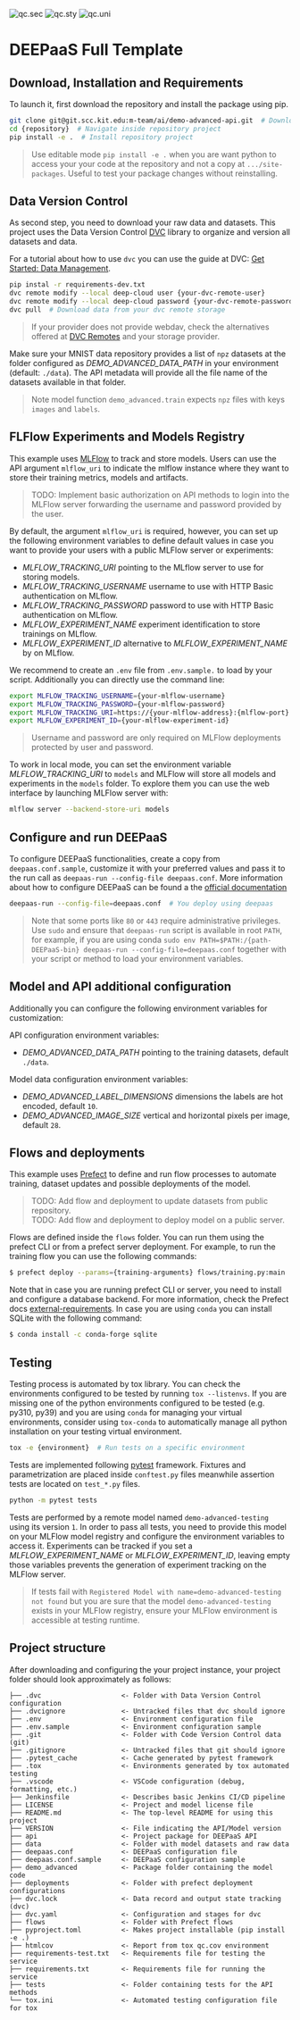 ![qc.sec](https://github.com/BorjaEst/demo-advanced-api/actions/workflows/qc-sec.yml/badge.svg)
![qc.sty](https://github.com/BorjaEst/demo-advanced-api/actions/workflows/qc-sty.yml/badge.svg)
![qc.uni](https://github.com/BorjaEst/demo-advanced-api/actions/workflows/qc-uni.yml/badge.svg)

# DEEPaaS Full Template

## Download, Installation and Requirements

To launch it, first download the repository and install the package using pip.

```bash
git clone git@git.scc.kit.edu:m-team/ai/demo-advanced-api.git  # Download repository
cd {repository}  # Navigate inside repository project
pip install -e .  # Install repository project
```

> Use editable mode `pip install -e .` when you are want python to access your
> your code at the repository and not a copy at `.../site-packages`. Useful to
> test your package changes without reinstalling.

## Data Version Control

As second step, you need to download your raw data and datasets. This project
uses the Data Version Control [DVC](https://dvc.org/) library to organize and
version all datasets and data.

For a tutorial about how to use `dvc` you can use the guide at DVC:
[Get Started: Data Management](https://dvc.org/doc/start/data-management).

```bash
pip instal -r requirements-dev.txt
dvc remote modify --local deep-cloud user {your-dvc-remote-user}
dvc remote modify --local deep-cloud password {your-dvc-remote-password}
dvc pull  # Download data from your dvc remote storage
```

> If your provider does not provide webdav, check the alternatives offered at
> [DVC Remotes](https://dvc.org/doc/user-guide/data-management/remote-storage)
> and your storage provider.

Make sure your MNIST data repository provides a list of `npz` datasets at the
folder configured as _DEMO_ADVANCED_DATA_PATH_ in your environment
(default: `./data`). The API metadata will provide all the file name of the
datasets available in that folder.

> Note model function `demo_advanced.train` expects `npz` files with keys
> `images` and `labels`.

## FLFlow Experiments and Models Registry

This example uses [MLFlow](https://mlflow.org/) to track and store models.
Users can use the API argument `mlflow_uri` to indicate the mlflow instance
where they want to store their training metrics, models and artifacts.

> TODO: Implement basic authorization on API methods to login into the MLFlow
> server forwarding the username and password provided by the user.

By default, the argument `mlflow_uri` is required, however, you can set up
the following environment variables to define default values in case you want
to provide your users with a public MLFlow server or experiments:

- _MLFLOW_TRACKING_URI_ pointing to the MLflow server to use for storing models.
- _MLFLOW_TRACKING_USERNAME_ username to use with HTTP Basic authentication on MLflow.
- _MLFLOW_TRACKING_PASSWORD_ password to use with HTTP Basic authentication on MLflow.
- _MLFLOW_EXPERIMENT_NAME_ experiment identification to store trainings on MLflow.
- _MLFLOW_EXPERIMENT_ID_ alternative to _MLFLOW_EXPERIMENT_NAME_ by on MLflow.

We recommend to create an `.env` file from `.env.sample.` to load by your
script. Additionally you can directly use the command line:

```bash
export MLFLOW_TRACKING_USERNAME={your-mlflow-username}
export MLFLOW_TRACKING_PASSWORD={your-mlflow-password}
export MLFLOW_TRACKING_URI=https://{your-mlflow-address}:{mlflow-port}
export MLFLOW_EXPERIMENT_ID={your-mlflow-experiment-id}
```

> Username and password are only required on MLFlow deployments protected by
> user and password.

To work in local mode, you can set the environment variable _MLFLOW_TRACKING_URI_ to
`models` and MLFlow will store all models and experiments in the `models` folder.
To explore them you can use the web interface by launching MLFlow server with:

```bash
mlflow server --backend-store-uri models
```

## Configure and run DEEPaaS

To configure DEEPaaS functionalities, create a copy from `deepaas.conf.sample`,
customize it with your preferred values and pass it to the run call as
`deepaas-run --config-file deepaas.conf`.
More information about how to configure DEEPaaS can be found a the
[official documentation](https://docs.deep-hybrid-datacloud.eu/projects/deepaas/en/stable/install/configuration/index.html)

```bash
deepaas-run --config-file=deepaas.conf  # You deploy using deepaas
```

> Note that some ports like `80` or `443` require administrative privileges.
> Use `sudo` and ensure that `deepaas-run` script is available in root `PATH`,
> for example, if you are using conda
> `sudo env PATH=$PATH:/{path-DEEPaaS-bin} deepaas-run --config-file=deepaas.conf`
> together with your script or method to load your environment variables.

## Model and API additional configuration

Additionally you can configure the following environment variables for customization:

API configuration environment variables:

- _DEMO_ADVANCED_DATA_PATH_ pointing to the training datasets, default `./data`.

Model data configuration environment variables:

- _DEMO_ADVANCED_LABEL_DIMENSIONS_ dimensions the labels are hot encoded, default `10`.
- _DEMO_ADVANCED_IMAGE_SIZE_ vertical and horizontal pixels per image, default `28`.

## Flows and deployments

This example uses [Prefect](https://docs.prefect.io/) to define and run flow
processes to automate training, dataset updates and possible deployments of
the model.

> TODO: Add flow and deployment to update datasets from public repository.  
> TODO: Add flow and deployment to deploy model on a public server.

Flows are defined inside the `flows` folder. You can run them using the
prefect CLI or from a prefect server deployment. For example, to run the
training flow you can use the following commands:

```bash
$ prefect deploy --params={training-arguments} flows/training.py:main
```

Note that in case you are running prefect CLI or server, you need to install
and configure a database backend. For more information, check the Prefect
docs [external-requirements](https://docs.prefect.io/2.10.18/getting-started/installation/#external-requirements).
In case you are using `conda` you can install SQLite with the following
command:

```bash
$ conda install -c conda-forge sqlite
```

## Testing

Testing process is automated by tox library. You can check the environments
configured to be tested by running `tox --listenvs`. If you are missing one
of the python environments configured to be tested (e.g. py310, py39) and
you are using `conda` for managing your virtual environments, consider using
`tox-conda` to automatically manage all python installation on your testing
virtual environment.

```bash
tox -e {environment}  # Run tests on a specific environment
```

Tests are implemented following [pytest](https://docs.pytest.org) framework.
Fixtures and parametrization are placed inside `conftest.py` files meanwhile
assertion tests are located on `test_*.py` files.

```bash
python -m pytest tests
```

Tests are performed by a remote model named `demo-advanced-testing` using its
version `1`. In order to pass all tests, you need to provide this model on
your MLFlow model registry and configure the environment variables to access
it. Experiments can be tracked if you set a _MLFLOW_EXPERIMENT_NAME_ or
_MLFLOW_EXPERIMENT_ID_, leaving empty those variables prevents the generation
of experiment tracking on the MLFlow server.

> If tests fail with `Registered Model with name=demo-advanced-testing not found`
> but you are sure that the model `demo-advanced-testing` exists in your MLFlow
> registry, ensure your MLFlow environment is accessible at testing runtime.

## Project structure

After downloading and configuring the your project instance, your project
folder should look approximately as follows:

```
├── .dvc                    <- Folder with Data Version Control configuration
├── .dvcignore              <- Untracked files that dvc should ignore
├── .env                    <- Environment configuration file
├── .env.sample             <- Environment configuration sample
├── .git                    <- Folder with Code Version Control data (git)
├── .gitignore              <- Untracked files that git should ignore
├── .pytest_cache           <- Cache generated by pytest framework
├── .tox                    <- Environments generated by tox automated testing
├── .vscode                 <- VSCode configuration (debug, formatting, etc.)
├── Jenkinsfile             <- Describes basic Jenkins CI/CD pipeline
├── LICENSE                 <- Project and model license file
├── README.md               <- The top-level README for using this project
├── VERSION                 <- File indicating the API/Model version
├── api                     <- Project package for DEEPaaS API
├── data                    <- Folder with model datasets and raw data
├── deepaas.conf            <- DEEPaaS configuration file
├── deepaas.conf.sample     <- DEEPaaS configuration sample
├── demo_advanced           <- Package folder containing the model code
├── deployments             <- Folder with prefect deployment configurations
├── dvc.lock                <- Data record and output state tracking (dvc)
├── dvc.yaml                <- Configuration and stages for dvc
├── flows                   <- Folder with Prefect flows
├── pyproject.toml          <- Makes project installable (pip install -e .)
├── htmlcov                 <- Report from tox qc.cov environment
├── requirements-test.txt   <- Requirements file for testing the service
├── requirements.txt        <- Requirements file for running the service
├── tests                   <- Folder containing tests for the API methods
└── tox.ini                 <- Automated testing configuration file for tox
```
